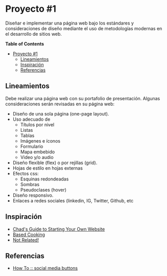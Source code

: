 # Proyecto #1

Diseñar e implementar una página web bajo los estándares y consideraciones de
diseño mediante el uso de metodologías modernas en el desarrollo de sitios web.

<!-- markdown-toc start - Don't edit this section. Run M-x markdown-toc-refresh-toc -->
**Table of Contents**

- [Proyecto #1](#proyecto-1)
    - [Lineamientos](#lineamientos)
    - [Inspiración](#inspiración)
    - [Referencias](#referencias)

<!-- markdown-toc end -->

## Lineamientos

Debe realizar una página web con su portafolio de presentación. Algunas
consideraciones serán revisadas en su página web:

- Diseño de una sola página (one-page layout).
- Uso adecuado de
  - Títulos por nivel
  - Listas
  - Tablas
  - Imágenes e íconos
  - Formulario
  - Mapa embebido
  - Video y/o audio
- Diseño flexible (flex) o por rejillas (grid).
- Hojas de estilo en hojas externas
- Efectos css:
  - Esquinas redondeadas
  - Sombras
  - Pseudoclases (hover)
- Diseño responsivo.
- Enlaces a redes sociales (linkedin, IG, Twitter, Github, etc

## Inspiración

- [Chad's Guide to Starting Your Own Website](https://landchad.net/)
- [Based Cooking](https://based.cooking/)
- [Not Related!](https://notrelated.xyz/)

## Referencias

- [How To :: social media buttons](https://www.w3schools.com/howto/howto_css_social_media_buttons.asp)
